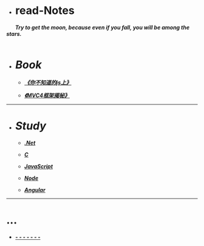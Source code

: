 * # read-Notes 

***&nbsp;&nbsp;&nbsp;&nbsp;&nbsp;&nbsp;&nbsp;Try to get the moon, because even if you fall, you will be among the stars. </br>
 &nbsp;&nbsp;&nbsp;&nbsp;&nbsp;&nbsp;&nbsp;***

- # ***Book***
  - ***[《你不知道的js上》](./book/你不知道的JS上.md)***
  
  - ***[《MVC4框架揭秘》](./book/mvc4.md)***
---

- # ***Study***

  - ***[.Net](./vedio/.Net.md)***

  - ***[C](./vedio/C.md)***

  - ***[JavaScript](./vedio/JavaScript.md)***



  - ***[Node](./vedio/Node.md)***
  
  - ***[Angular](./vedio/Angular.md)***

---
# ...

*  ***[- - - - - - -](./work/_question.md)***
